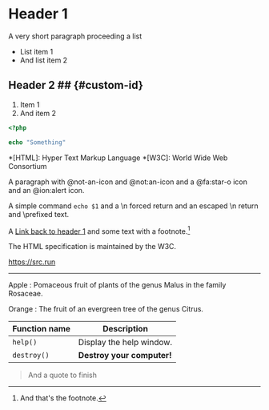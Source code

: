 # Header 1

A very short paragraph proceeding a list

- List item 1
- And list item 2

## Header 2 ##      {#custom-id}

1. Item 1
2. And item 2

```php
<?php

echo "Something"
```

*[HTML]: Hyper Text Markup Language
*[W3C]:  World Wide Web Consortium

A paragraph with @not-an-icon and @not:an-icon and a @fa:star-o icon and an @ion:alert icon.

A simple command `echo $1` and a \n forced return and an escaped \\n return and \prefixed text.

A [Link back to header 1](#custom-id) and some text with a footnote.[^1]

The HTML specification is maintained by the W3C.

https://src.run

---

Apple
:   Pomaceous fruit of plants of the genus Malus in
    the family Rosaceae.

Orange
:   The fruit of an evergreen tree of the genus Citrus.

| Function name | Description                    |
| ------------- | ------------------------------ |
| `help()`      | Display the help window.       |
| `destroy()`   | **Destroy your computer!**     |

> And a quote to finish

[^1]: And that's the footnote.
